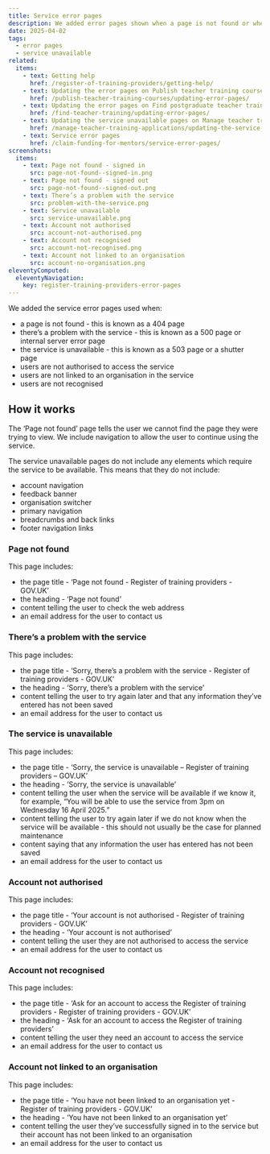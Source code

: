 ```yaml
---
title: Service error pages
description: We added error pages shown when a page is not found or when there is a problem with the service
date: 2025-04-02
tags:
  - error pages
  - service unavailable
related:
  items:
    - text: Getting help
      href: /register-of-training-providers/getting-help/
    - text: Updating the error pages on Publish teacher training courses
      href: /publish-teacher-training-courses/updating-error-pages/
    - text: Updating the error pages on Find postgraduate teacher training
      href: /find-teacher-training/updating-error-pages/
    - text: Updating the service unavailable pages on Manage teacher training applications
      href: /manage-teacher-training-applications/updating-the-service-unavailable-pages/
    - text: Service error pages
      href: /claim-funding-for-mentors/service-error-pages/
screenshots:
  items:
    - text: Page not found - signed in
      src: page-not-found--signed-in.png
    - text: Page not found - signed out
      src: page-not-found--signed-out.png
    - text: There’s a problem with the service
      src: problem-with-the-service.png
    - text: Service unavailable
      src: service-unavailable.png
    - text: Account not authorised
      src: account-not-authorised.png
    - text: Account not recognised
      src: account-not-recognised.png
    - text: Account not linked to an organisation
      src: account-no-organisation.png
eleventyComputed:
  eleventyNavigation:
    key: register-training-providers-error-pages
---
```


We added the service error pages used when:

- a page is not found - this is known as a 404 page
- there’s a problem with the service - this is known as a 500 page or internal server error page
- the service is unavailable - this is known as a 503 page or a shutter page
- users are not authorised to access the service
- users are not linked to an organisation in the service
- users are not recognised

## How it works

The ‘Page not found’ page tells the user we cannot find the page they were trying to view. We include navigation to allow the user to continue using the service.

The service unavailable pages do not include any elements which require the service to be available. This means that they do not include:

- account navigation
- feedback banner
- organisation switcher
- primary navigation
- breadcrumbs and back links
- footer navigation links

### Page not found

This page includes:

- the page title - ‘Page not found - Register of training providers - GOV.UK’
- the heading - ‘Page not found’
- content telling the user to check the web address
- an email address for the user to contact us

### There’s a problem with the service

This page includes:

- the page title - ‘Sorry, there’s a problem with the service - Register of training providers - GOV.UK’
- the heading - ‘Sorry, there’s a problem with the service’
- content telling the user to try again later and that any information they’ve entered has not been saved
- an email address for the user to contact us

### The service is unavailable

This page includes:

- the page title - ‘Sorry, the service is unavailable – Register of training providers – GOV.UK’
- the heading - ‘Sorry, the service is unavailable’
- content telling the user when the service will be available if we know it, for example, “You will be able to use the service from 3pm on Wednesday 16 April 2025.”
- content telling the user to try again later if we do not know when the service will be available - this should not usually be the case for planned maintenance
- content saying that any information the user has entered has not been saved
- an email address for the user to contact us

### Account not authorised

This page includes:

- the page title - ‘Your account is not authorised - Register of training providers - GOV.UK’
- the heading - ‘Your account is not authorised’
- content telling the user they are not authorised to access the service
- an email address for the user to contact us

### Account not recognised

This page includes:

- the page title - ‘Ask for an account to access the Register of training providers - Register of training providers - GOV.UK’
- the heading - ‘Ask for an account to access the Register of training providers’
- content telling the user they need an account to access the service
- an email address for the user to contact us

### Account not linked to an organisation

This page includes:

- the page title - ‘You have not been linked to an organisation yet - Register of training providers - GOV.UK’
- the heading - ‘You have not been linked to an organisation yet’
- content telling the user they’ve successfully signed in to the service but their account has not been linked to an organisation
- an email address for the user to contact us
